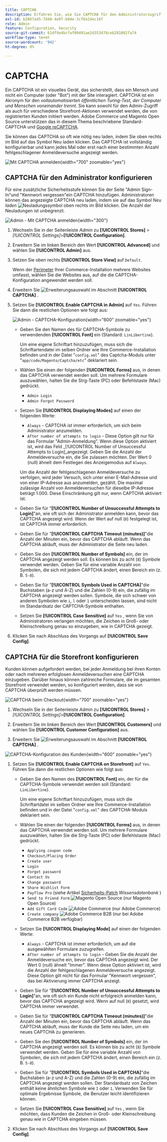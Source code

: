 ```yaml
---
title: CAPTCHA
description: Erfahren Sie, wie Sie CAPTCHA für den Administratorzugriff und verschiedene Storefront-Aktionen konfigurieren, die von registrierten Kunden initiiert wurden.
exl-id: b2867ad5-7d48-4e9f-b84e-3cf0a14ec16f
role: Admin
feature: Configuration, Security
source-git-commit: 61df9a4bcfaf09491ae2d353478ceb281082fa74
workflow-type: tm+mt
source-wordcount: '942'
ht-degree: 0%

---
```


# CAPTCHA

Ein CAPTCHA ist ein visuelles Gerät, das sicherstellt, dass ein Mensch und nicht ein Computer (oder &quot;Bot&quot;) mit der Site interagiert. CAPTCHA ist ein Akronym für den _vollautomatisierten öffentlichen Turing-Test, der Computer und Menschen voneinander trennt_. Sie kann sowohl für den Admin-Zugriff als auch für verschiedene Storefront-Aktionen verwendet werden, die von registrierten Kunden initiiert werden. Adobe Commerce und Magento Open Source unterstützen das in diesem Thema beschriebene Standard-CAPTCHA und [Google reCAPTCHA](security-google-recaptcha.md).

Sie können das CAPTCHA so oft wie nötig neu laden, indem Sie oben rechts im Bild auf das Symbol Neu laden klicken. Das CAPTCHA ist vollständig konfigurierbar und kann jedes Mal oder erst nach einer bestimmten Anzahl fehlgeschlagener Anmeldeversuche angezeigt werden.

![Mit CAPTCHA anmelden](./assets/customer-account-login-captcha.png){width="700" zoomable="yes"}

## CAPTCHA für den Administrator konfigurieren

Für eine zusätzliche Sicherheitsstufe können Sie der Seite &quot;Admin Sign-In&quot;und &quot;Kennwort vergessen&quot;ein CAPTCHA hinzufügen. Administratoren können das angezeigte CAPTCHA neu laden, indem sie auf das Symbol _Neu laden_ ![ Neuladungssymbol](./assets/CAPTCHA-icon-reload.png) oben rechts im Bild klicken. Die Anzahl der Neuladungen ist unbegrenzt.

![Admin - Mit CAPTCHA anmelden](./assets/security-captcha-admin.png){width="300"}

1. Wechseln Sie in der Seitenleiste _Admin_ zu **[!UICONTROL Stores]** > _[!UICONTROL Settings]_>**[!UICONTROL Configuration]**.

1. Erweitern Sie im linken Bereich den Wert **[!UICONTROL Advanced]** und wählen Sie **[!UICONTROL Admin]** aus.

1. Setzen Sie oben rechts **[!UICONTROL Store View]** auf `Default`.

   Wenn der [Perimeter](../getting-started/websites-stores-views.md#scope-settings) Ihrer Commerce-Installation mehrere Websites umfasst, wählen Sie die Websites aus, auf die die CAPTCHA-Konfiguration angewendet werden soll.

1. Erweitern Sie ![Erweiterungsauswahl](../assets/icon-display-expand.png) im Abschnitt **[!UICONTROL CAPTCHA]** .

1. Setzen Sie **[!UICONTROL Enable CAPTCHA in Admin]** auf `Yes`. Führen Sie dann die restlichen Optionen wie folgt aus:

   ![Admin - CAPTCHA-Konfiguration](../configuration-reference/advanced/assets/admin-captcha.png){width="600" zoomable="yes"}

   - Geben Sie den Namen des für CAPTCHA-Symbole zu verwendenden **[!UICONTROL Font]** ein (Standard: `LinLibertine`).

     Um eine eigene Schriftart hinzuzufügen, muss sich die Schriftartendatei im selben Ordner wie Ihre Commerce-Installation befinden und in der Datei &quot;`config.xml`&quot; des Captcha-Moduls unter &quot;`app/code/Magento/Captcha/etc`&quot; deklariert sein.

   - Wählen Sie einen der folgenden **[!UICONTROL Forms]** aus, in denen das CAPTCHA verwendet werden soll. Um mehrere Formulare auszuwählen, halten Sie die Strg-Taste (PC) oder Befehlstaste (Mac) gedrückt.

      - `Admin Login`
      - `Admin Forgot Password`

   - Setzen Sie **[!UICONTROL Displaying Modes]** auf einen der folgenden Werte:

      - `Always` - CAPTCHA ist immer erforderlich, um sich beim Administrator anzumelden.
      - `After number of attempts to login` - Diese Option gilt nur für das Formular &quot;Admin-Anmeldung&quot;. Wenn diese Option aktiviert ist, wird das Feld _[!UICONTROL Number of Unsuccessful Attempts to Login]_angezeigt. Geben Sie die Anzahl der Anmeldeversuche ein, die Sie zulassen möchten. Der Wert 0 (null) ähnelt dem Festlegen des Anzeigemodus auf `Always`.

     Um die Anzahl der fehlgeschlagenen Anmeldeversuche zu verfolgen, wird jeder Versuch, sich unter einer E-Mail-Adresse und von einer IP-Adresse aus anzumelden, gezählt. Die maximal zulässige Anzahl von Anmeldeversuchen für dieselbe IP-Adresse beträgt 1.000. Diese Einschränkung gilt nur, wenn CAPTCHA aktiviert ist.

   - Geben Sie für &quot;**[!UICONTROL Number of Unsuccessful Attempts to Login]**&quot;an, wie oft sich der Administrator anmelden kann, bevor das CAPTCHA angezeigt wird. Wenn der Wert auf null (`0`) festgelegt ist, ist CAPTCHA immer erforderlich.

   - Geben Sie für &quot;**[!UICONTROL CAPTCHA Timeout (minutes)]**&quot;die Anzahl der Minuten ein, bevor das CAPTCHA abläuft. Wenn das CAPTCHA abläuft, muss der Administrator die Seite neu laden.

   - Geben Sie den **[!UICONTROL Number of Symbols]** ein, der im CAPTCHA angezeigt werden soll. Es können bis zu acht (`8`) Symbole verwendet werden. Geben Sie für eine variable Anzahl von Symbolen, die sich mit jedem CAPTCHA ändert, einen Bereich ein (z. B. `5-8`).

   - Geben Sie für &quot;**[!UICONTROL Symbols Used in CAPTCHA]**&quot;die Buchstaben (a-z und A-Z) und die Zahlen (0-9) ein, die zufällig im CAPTCHA angezeigt werden sollen. Symbole, die sich schwer von anderen Symbolen wie `i`, `l` oder `1` unterscheiden lassen, sind nicht im Standardsatz der CAPTCHA-Symbole enthalten.

   - Setzen Sie **[!UICONTROL Case Sensitive]** auf `Yes` , wenn Sie von Administratoren verlangen möchten, die Zeichen in Groß- oder Kleinschreibung genau so einzugeben, wie in CAPTCHA gezeigt.

1. Klicken Sie nach Abschluss des Vorgangs auf **[!UICONTROL Save Config]**.

## CAPTCHA für die Storefront konfigurieren

Kunden können aufgefordert werden, bei jeder Anmeldung bei ihren Konten oder nach mehreren erfolglosen Anmeldeversuchen eine CAPTCHA einzugeben. Darüber hinaus können zahlreiche Formulare, die im gesamten Storefront verwendet werden, so konfiguriert werden, dass sie von CAPTCHA überprüft werden müssen.

![CAPTCHA beim Checkout](./assets/storefront-checkout-payment-captcha.png){width="700" zoomable="yes"}

1. Wechseln Sie in der Seitenleiste _Admin_ zu **[!UICONTROL Stores]** > _[!UICONTROL Settings]_>**[!UICONTROL Configuration]**.

1. Erweitern Sie im linken Bereich den Wert **[!UICONTROL Customers]** und wählen Sie **[!UICONTROL Customer Configuration]** aus.

1. Erweitern Sie ![Erweiterungsauswahl](../assets/icon-display-expand.png) im Abschnitt **[!UICONTROL CAPTCHA]** .

![CAPTCHA-Konfiguration des Kunden](../configuration-reference/customers/assets/customer-configuration-captcha.png){width="600" zoomable="yes"}

1. Setzen Sie **[!UICONTROL Enable CAPTCHA on Storefront]** auf `Yes`. Führen Sie dann die restlichen Optionen wie folgt aus:

   - Geben Sie den Namen des **[!UICONTROL Font]** ein, der für die CAPTCHA-Symbole verwendet werden soll (Standard: `LinLibertine`).

     Um eine eigene Schriftart hinzuzufügen, muss sich die Schriftartdatei im selben Ordner wie Ihre Commerce-Installation befinden und in der Datei &quot;`config.xml`&quot; des CAPTCHA-Moduls deklariert sein.

   - Wählen Sie einen der folgenden **[!UICONTROL Forms]** aus, in denen das CAPTCHA verwendet werden soll. Um mehrere Formulare auszuwählen, halten Sie die Strg-Taste (PC) oder Befehlstaste (Mac) gedrückt.

      - `Applying coupon code`
      - `Checkout/Placing Order`
      - `Create user`
      - `Login`
      - `Forgot password`
      - `Contact Us`
      - `Change password`
      - `Share Wishlist Form`
      - `Payflow Pro` (siehe Artikel [Sicherheits-Patch](https://experienceleague.adobe.com/docs/commerce-knowledge-base/kb/troubleshooting/payments/paypal-payflow-pro-active-carding-activity.html) _Wissensdatenbank_ )
      - `Send to Friend Form` ![Magento Open Source](../assets/open-source.svg) (nur Magento Open Source)
      - `Add Gift Card Code` ![Adobe Commerce](../assets/adobe-logo.svg) (nur Adobe Commerce)
      - `Create company` ![Adobe Commerce B2B](../assets/b2b.svg) (nur bei Adobe Commerce B2B verfügbar)

   - Setzen Sie **[!UICONTROL Displaying Mode]** auf einen der folgenden Werte:

      - `Always` - CAPTCHA ist immer erforderlich, um auf die ausgewählten Formulare zuzugreifen.
      - `After number of attempts to login` - Geben Sie die Anzahl der Anmeldeversuche ein, bevor das CAPTCHA angezeigt wird. Der Wert 0 (null) ähnelt &quot;Immer&quot;. Wenn diese Option aktiviert ist, wird die Anzahl der fehlgeschlagenen Anmeldeversuche angezeigt. Diese Option gilt nicht für das Formular &quot;Kennwort vergessen&quot;, das bei Aktivierung immer CAPTCHA anzeigt.

   - Geben Sie für &quot;**[!UICONTROL Number of Unsuccessful Attempts to Login]**&quot;an, wie oft sich ein Kunde nicht erfolgreich anmelden kann, bevor das CAPTCHA angezeigt wird. Wenn auf null (`0`) gesetzt, wird CAPTCHA immer verwendet.

   - Geben Sie für &quot;**[!UICONTROL CAPTCHA Timeout (minutes)]**&quot;die Anzahl der Minuten ein, bevor das CAPTCHA abläuft. Wenn das CAPTCHA abläuft, muss der Kunde die Seite neu laden, um ein neues CAPTCHA zu generieren.

   - Geben Sie den **[!UICONTROL Number of Symbols]** ein, der im CAPTCHA angezeigt werden soll. Es können bis zu acht (`8`) Symbole verwendet werden. Geben Sie für eine variable Anzahl von Symbolen, die sich mit jedem CAPTCHA ändert, einen Bereich ein (z. B. `5-8`).

   - Geben Sie für &quot;**[!UICONTROL Symbols Used in CAPTCHA]**&quot;die Buchstaben (a-z und A-Z) und die Zahlen (0-9) ein, die zufällig im CAPTCHA angezeigt werden sollen. Der Standardsatz von Zeichen enthält keine ähnlichen Symbole wie `I` oder `1`. Verwenden Sie für optimale Ergebnisse Symbole, die Benutzer leicht identifizieren können.

   - Setzen Sie **[!UICONTROL Case Sensitive]** auf `Yes` , wenn Sie möchten, dass Kunden die Zeichen in Groß- oder Kleinschreibung genau wie in CAPTCHA eingeben müssen.

1. Klicken Sie nach Abschluss des Vorgangs auf **[!UICONTROL Save Config]**.

